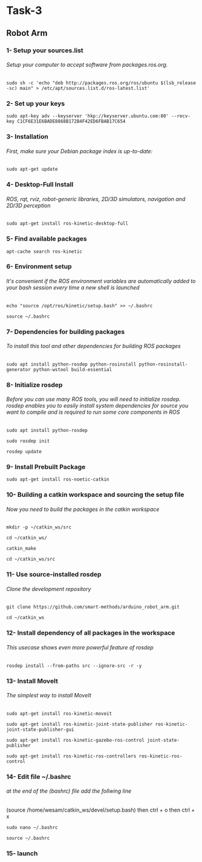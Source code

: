 # Task-3
## Robot Arm
### 1- Setup your sources.list
###### Setup your computer to accept software from packages.ros.org.
```
sudo sh -c 'echo "deb http://packages.ros.org/ros/ubuntu $(lsb_release -sc) main" > /etc/apt/sources.list.d/ros-latest.list'
```
### 2- Set up your keys
```
sudo apt-key adv --keyserver 'hkp://keyserver.ubuntu.com:80' --recv-key C1CF6E31E6BADE8868B172B4F42ED6FBAB17C654
```
### 3- Installation
###### First, make sure your Debian package index is up-to-date:
```
sudo apt-get update
```
### 4- Desktop-Full Install
###### ROS, rqt, rviz, robot-generic libraries, 2D/3D simulators, navigation and 2D/3D perception
```
sudo apt-get install ros-kinetic-desktop-full
```
### 5- Find available packages
```
apt-cache search ros-kinetic
```
### 6- Environment setup
###### It's convenient if the ROS environment variables are automatically added to your bash session every time a new shell is launched
```
echo "source /opt/ros/kinetic/setup.bash" >> ~/.bashrc

source ~/.bashrc
```
### 7- Dependencies for building packages
###### To install this tool and other dependencies for building ROS packages
```
sudo apt install python-rosdep python-rosinstall python-rosinstall-generator python-wstool build-essential
```
### 8- Initialize rosdep
###### Before you can use many ROS tools, you will need to initialize rosdep. rosdep enables you to easily install system dependencies for source you want to compile and is required to run some core components in ROS
```
sudo apt install python-rosdep

sudo rosdep init

rosdep update
```
### 9- Install Prebuilt Package
```
sudo apt-get install ros-noetic-catkin
```
### 10- Building a catkin workspace and sourcing the setup file
###### Now you need to build the packages in the catkin workspace
```
mkdir -p ~/catkin_ws/src

cd ~/catkin_ws/

catkin_make

cd ~/catkin_ws/src
```
### 11- Use source-installed rosdep
###### Clone the development repository
```
git clone https://github.com/smart-methods/arduino_robot_arm.git 

cd ~/catkin_ws
```
### 12- Install dependency of all packages in the workspace
###### This usecase shows even more powerful feature of rosdep
```
rosdep install --from-paths src --ignore-src -r -y
```
### 13- Install MoveIt
###### The simplest way to install MoveIt 
```
sudo apt-get install ros-kinetic-moveit

sudo apt-get install ros-kinetic-joint-state-publisher ros-kinetic-joint-state-publisher-gui

sudo apt-get install ros-kinetic-gazebo-ros-control joint-state-publisher

sudo apt-get install ros-kinetic-ros-controllers ros-kinetic-ros-control
```
### 14- Edit file ~/.bashrc
###### at the end of the (bashrc) file add the follwing line
(source /home/wesam/catkin_ws/devel/setup.bash)
then 
ctrl + o
then
ctrl + x
```
sudo nano ~/.bashrc

source ~/.bashrc
```
### 15- launch
